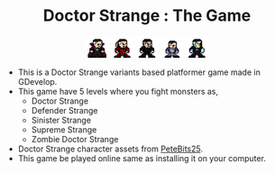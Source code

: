 <h1 align="center">Doctor Strange : The Game</h1>

<p align="center">
  <img src="/Doctor_Strange.png" height="8%" width="8%"> <img src="/Defender_Strange.png" height="8%" width="8%"> <img src="/Sinister_Strange.png" height="8%" width="8%"> <img src="/Supreme_Strange.png" height="8%" width="8%"> <img src="/Zombie_Doctor_Strange.png" height="8%" width="8%">
</p>

- This is a Doctor Strange variants based platformer game made in GDevelop.
- This game have 5 levels where you fight monsters as,
  - Doctor Strange
  - Defender Strange
  - Sinister Strange
  - Supreme Strange
  - Zombie Doctor Strange
- Doctor Strange character assets from [PeteBits25](https://pinterest.com/PeteBits25).
- This game be played online same as installing it on your computer.

